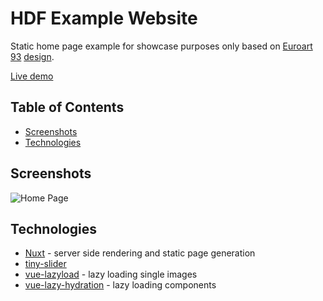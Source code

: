 # HDF Example Website

Static home page example for showcase purposes only based on [Euroart 93](https://www.euroart93.hr/) [design](https://www.behance.net/gallery/64824491/FREE-PSD-template-Architecture-Consulting-Website).

[Live demo](https://hdf.netlify.com/)

## Table of Contents

* [Screenshots](#screenshots-and-videos)
* [Technologies](#technologies)

## Screenshots

![Home Page](https://github.com/edburtnieks/hdf-example-website/blob/master/images/hdf-example-website.png)

## Technologies

* [Nuxt](https://nuxtjs.org/) - server side rendering and static page generation
* [tiny-slider](http://ganlanyuan.github.io/tiny-slider/)
* [vue-lazyload](https://github.com/hilongjw/vue-lazyload) - lazy loading single images
* [vue-lazy-hydration](https://github.com/maoberlehner/vue-lazy-hydration) - lazy loading components

